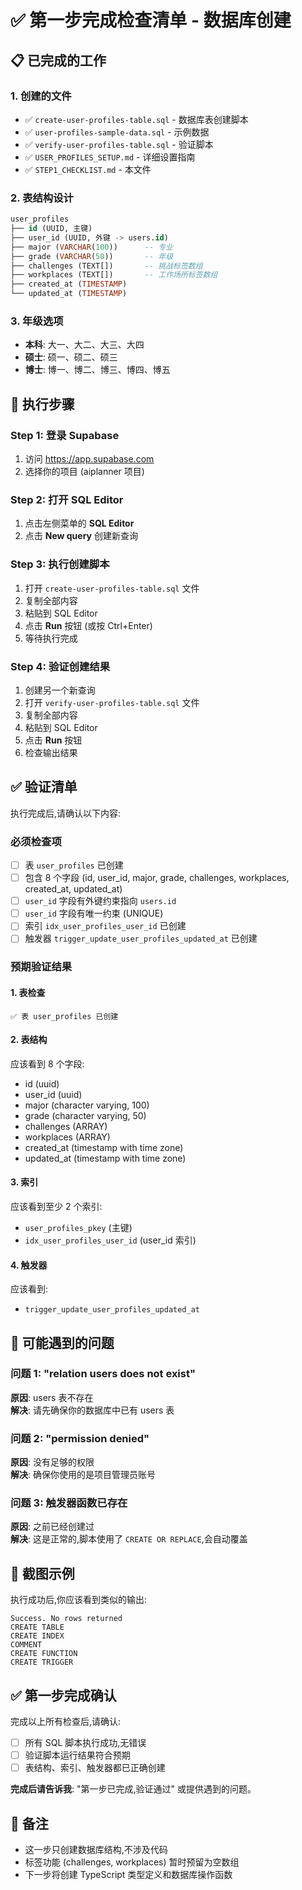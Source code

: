 # ✅ 第一步完成检查清单 - 数据库创建

## 📋 已完成的工作

### 1. 创建的文件
- ✅ `create-user-profiles-table.sql` - 数据库表创建脚本
- ✅ `user-profiles-sample-data.sql` - 示例数据
- ✅ `verify-user-profiles-table.sql` - 验证脚本
- ✅ `USER_PROFILES_SETUP.md` - 详细设置指南
- ✅ `STEP1_CHECKLIST.md` - 本文件

### 2. 表结构设计
```sql
user_profiles
├── id (UUID, 主键)
├── user_id (UUID, 外键 -> users.id)
├── major (VARCHAR(100))      -- 专业
├── grade (VARCHAR(50))       -- 年级
├── challenges (TEXT[])       -- 挑战标签数组
├── workplaces (TEXT[])       -- 工作场所标签数组
├── created_at (TIMESTAMP)
└── updated_at (TIMESTAMP)
```

### 3. 年级选项
- **本科**: 大一、大二、大三、大四
- **硕士**: 硕一、硕二、硕三
- **博士**: 博一、博二、博三、博四、博五

## 🚀 执行步骤

### Step 1: 登录 Supabase
1. 访问 https://app.supabase.com
2. 选择你的项目 (aiplanner 项目)

### Step 2: 打开 SQL Editor
1. 点击左侧菜单的 **SQL Editor**
2. 点击 **New query** 创建新查询

### Step 3: 执行创建脚本
1. 打开 `create-user-profiles-table.sql` 文件
2. 复制全部内容
3. 粘贴到 SQL Editor
4. 点击 **Run** 按钮 (或按 Ctrl+Enter)
5. 等待执行完成

### Step 4: 验证创建结果
1. 创建另一个新查询
2. 打开 `verify-user-profiles-table.sql` 文件
3. 复制全部内容
4. 粘贴到 SQL Editor
5. 点击 **Run** 按钮
6. 检查输出结果

## ✅ 验证清单

执行完成后,请确认以下内容:

### 必须检查项
- [ ] 表 `user_profiles` 已创建
- [ ] 包含 8 个字段 (id, user_id, major, grade, challenges, workplaces, created_at, updated_at)
- [ ] `user_id` 字段有外键约束指向 `users.id`
- [ ] `user_id` 字段有唯一约束 (UNIQUE)
- [ ] 索引 `idx_user_profiles_user_id` 已创建
- [ ] 触发器 `trigger_update_user_profiles_updated_at` 已创建

### 预期验证结果

#### 1. 表检查
```
✅ 表 user_profiles 已创建
```

#### 2. 表结构
应该看到 8 个字段:
- id (uuid)
- user_id (uuid)
- major (character varying, 100)
- grade (character varying, 50)
- challenges (ARRAY)
- workplaces (ARRAY)
- created_at (timestamp with time zone)
- updated_at (timestamp with time zone)

#### 3. 索引
应该看到至少 2 个索引:
- `user_profiles_pkey` (主键)
- `idx_user_profiles_user_id` (user_id 索引)

#### 4. 触发器
应该看到:
- `trigger_update_user_profiles_updated_at`

## 🐛 可能遇到的问题

### 问题 1: "relation users does not exist"
**原因**: users 表不存在  
**解决**: 请先确保你的数据库中已有 users 表

### 问题 2: "permission denied"
**原因**: 没有足够的权限  
**解决**: 确保你使用的是项目管理员账号

### 问题 3: 触发器函数已存在
**原因**: 之前已经创建过  
**解决**: 这是正常的,脚本使用了 `CREATE OR REPLACE`,会自动覆盖

## 📸 截图示例

执行成功后,你应该看到类似的输出:
```
Success. No rows returned
CREATE TABLE
CREATE INDEX
COMMENT
CREATE FUNCTION
CREATE TRIGGER
```

## ✅ 第一步完成确认

完成以上所有检查后,请确认:
- [ ] 所有 SQL 脚本执行成功,无错误
- [ ] 验证脚本运行结果符合预期
- [ ] 表结构、索引、触发器都已正确创建

**完成后请告诉我**: "第一步已完成,验证通过" 或提供遇到的问题。

## 📝 备注

- 这一步只创建数据库结构,不涉及代码
- 标签功能 (challenges, workplaces) 暂时预留为空数组
- 下一步将创建 TypeScript 类型定义和数据库操作函数













